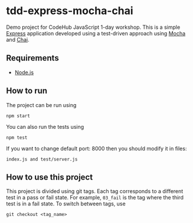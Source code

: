 # tdd-express-mocha-chai
Demo project for CodeHub JavaScript 1-day workshop.
This is a simple [Express](http://expressjs.com/) application developed using a test-driven approach using [Mocha](https://mochajs.org/) and [Chai](http://chaijs.com/).

## Requirements
* [Node.js](https://nodejs.org/en/)

## How to run
The project can be run using
```
npm start
```

You can also run the tests using
```
npm test
```

If you want to change default port: 8000 then you should modify it in files:
```
index.js and test/server.js
```
## How to use this project
This project is divided using git tags.
Each tag corresponds to a different test in a pass or fail state.
For example, `03_fail` is the tag where the third test is in a fail state.
To switch between tags, use
```
git checkout <tag_name>
```
